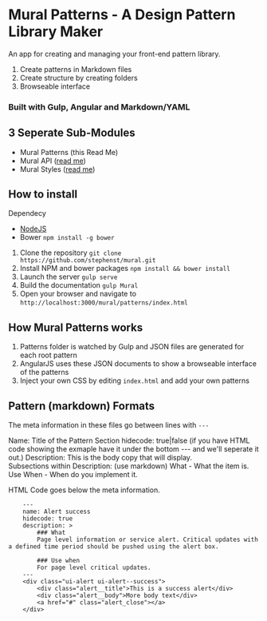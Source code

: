 # Mural Patterns - A Design Pattern Library Maker

An app for creating and managing your front-end pattern library.

1. Create patterns in Markdown files
2. Create structure by creating folders
3. Browseable interface

### Built with Gulp, Angular and Markdown/YAML

## 3 Seperate Sub-Modules
* Mural Patterns (this Read Me)
* Mural API (<a href="../api/Readme.md" target="_blank">read me</a>)
* Mural Styles (<a href="../styles/Readme.md" target="_blank">read me</a>)

## How to install
Dependecy
* [NodeJS](http://nodejs.org/)
* Bower
        `npm install -g bower`
1. Clone the repository
        `git clone https://github.com/stephenst/mural.git`
2. Install NPM and bower packages
        `npm install && bower install`
3. Launch the server
        `gulp serve`
3. Build the documentation
        `gulp Mural`
4. Open your browser and navigate to
        `http://localhost:3000/mural/patterns/index.html`


## How Mural Patterns works
1. Patterns folder is watched by Gulp and JSON files are generated for each root pattern
2. AngularJS uses these JSON documents to show a browseable interface of the patterns
3. Inject your own CSS by editing `index.html` and add your own patterns

## Pattern (markdown) Formats
The meta information in these files go between lines with `---`

Name: Title of the Pattern Section
hidecode: true|false  (if you have HTML code showing the exmaple have it under the bottom --- and we'll seperate it out.)
Description: This is the body copy that will display.  
Subsections within Description: (use markdown)
What - What the item is.
Use When - When do you implement it.

HTML Code goes below the meta information.
```
    ---
    name: Alert success
    hidecode: true
    description: >
        ### What
        Page level information or service alert. Critical updates with a defined time period should be pushed using the alert box.
    
        ### Use when
        For page level critical updates.
    ---
    <div class="ui-alert ui-alert--success">
        <div class="alert__title">This is a success alert</div>
        <div class="alert__body">More body text</div>
        <a href="#" class="alert_close"></a>
    </div>
```
